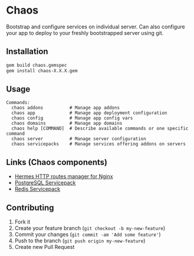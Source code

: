 # Chaos

Bootstrap and configure services on individual server. 
Can also configure your app to deploy to your freshly bootstrapped server using git.

## Installation

```bash
gem build chaos.gemspec
gem install chaos-X.X.X.gem
```

## Usage

```
Commands:
  chaos addons          # Manage app addons
  chaos app             # Manage app deployment configuration
  chaos config          # Manage app config vars
  chaos domains         # Manage app domains
  chaos help [COMMAND]  # Describe available commands or one specific command
  chaos server          # Manage server configuration
  chaos servicepacks    # Manage services offering addons on servers
```

## Links (Chaos components)

* [Hermes HTTP routes manager for Nginx](https://github.com/garnieretienne/chaos_hermes)
* [PostgreSQL Servicepack](https://github.com/garnieretienne/chaos-servicepack-postgresql)
* [Redis Servicepack](https://github.com/garnieretienne/chaos-servicepack-redis)

## Contributing

1. Fork it
2. Create your feature branch (`git checkout -b my-new-feature`)
3. Commit your changes (`git commit -am 'Add some feature'`)
4. Push to the branch (`git push origin my-new-feature`)
5. Create new Pull Request
